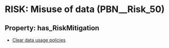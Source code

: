 # RISK: __Misuse of data__ (PBN__Risk_50)

## Property: has_RiskMitigation

* [Clear data usage policies](PBN__RiskMitigation_67)

